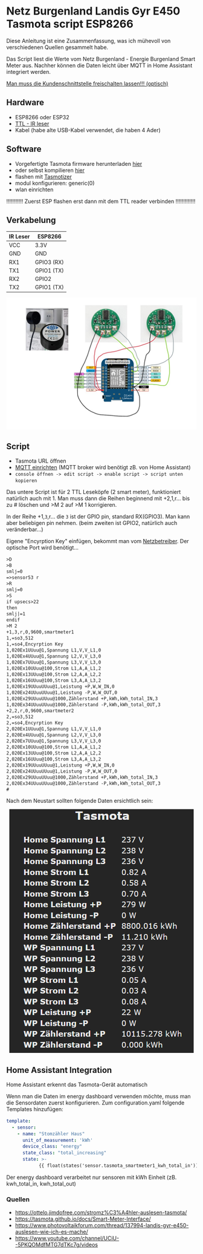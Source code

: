 # Netz Burgenland Landis Gyr E450 Tasmota script ESP8266
Diese Anleitung ist eine Zusammenfassung, was ich mühevoll von verschiedenen Quellen gesammelt habe.

Das Script liest die Werte vom Netz Burgenland - Energie Burgenland Smart Meter aus. Nachher können die Daten leicht über MQTT in Home Assistant integriert werden.

[Man muss die Kundenschnittstelle freischalten lassen!!! (optisch)](https://www.netzburgenland.at/kundenservice/smart-metering/smart-metering/kundenschnittstelle.html)
## Hardware
* ESP8266 oder ESP32
* [TTL - IR leser](https://www.amazon.de/dp/B0BPMVX4VW?psc=1&ref=ppx_yo2ov_dt_b_product_details)
* Kabel (habe alte USB-Kabel verwendet, die haben 4 Ader)
## Software
* Vorgefertigte Tasmota firmware herunterladen [hier](https://ottelo.jimdofree.com/stromz%C3%A4hler-auslesen-tasmota/)
* oder selbst kompilieren [hier](https://tasmota.github.io/docs/Smart-Meter-Interface/)
* flashen mit [Tasmotizer](https://github.com/tasmota/tasmotizer)
* modul konfigurieren: generic(0)
* wlan einrichten

!!!!!!!!!!! Zuerst ESP flashen erst dann mit dem TTL reader verbinden !!!!!!!!!!!!!
## Verkabelung
| IR Leser  | ESP8266      |
| ---------- | ------------ |
| VCC        | 3.3V         |
| GND        | GND          |
| RX1        | GPIO3 (RX)   |
| TX1        | GPIO1 (TX)   |
| RX2        | GPIO2        |
| TX2        | GPIO1 (TX)   |

<p align="center">
    <img src=https://github.com/ungip/smartmeter-burgenland/blob/main/wire.jpg>    
</p>

## Script
* Tasmota URL öffnen
* [MQTT einrichten](https://tasmota.github.io/docs/MQTT/) (MQTT broker wird benötigt zB. von Home Assistant)
* `console öffnen -> edit script -> enable script -> script unten kopieren`

Das untere Script ist für 2 TTL Leseköpfe (2 smart meter), funktioniert natürlich auch mit 1. Man muss dann die Reihen beginnend mit +2,1,r... bis zu # löschen und >M 2 auf >M 1 korrigieren.

In der Reihe +1,`3`,r... die `3` ist der GPIO pin, standard RX(GPIO3). Man kann aber beliebigen pin nehmen. (beim zweiten ist GPIO2, natürlich auch veränderbar...)

Eigene "Encyrption Key" einfügen, bekommt man vom [Netzbetreiber](https://www.netzburgenland.at/kundenservice/smart-metering/smart-metering/kundenschnittstelle.html). Der optische Port wird benötigt...


```
>D
>B
smlj=0
=>sensor53 r
>R
smlj=0
>S
if upsecs>22
then
smlj|=1
endif
>M 2
+1,3,r,0,9600,smartmeter1
1,=so3,512
1,=so4,Encyrption Key
1,020Ex1UUuu@1,Spannung L1,V,V_L1,0
1,020Ex4UUuu@1,Spannung L2,V,V_L3,0
1,020Ex7UUuu@1,Spannung L3,V,V_L3,0
1,020Ex10UUuu@100,Strom L1,A,A_L1,2
1,020Ex13UUuu@100,Strom L2,A,A_L2,2
1,020Ex16UUuu@100,Strom L3,A,A_L3,2
1,020Ex19UUuuUUuu@1,Leistung +P,W,W_IN,0
1,020Ex24UUuuUUuu@1,Leistung -P,W,W_OUT,0
1,020Ex29UUuuUUuu@1000,Zählerstand +P,kWh,kWh_total_IN,3
1,020Ex34UUuuUUuu@1000,Zählerstand -P,kWh,kWh_total_OUT,3
+2,2,r,0,9600,smartmeter2
2,=so3,512
2,=so4,Encyrption Key
2,020Ex1UUuu@1,Spannung L1,V,V_L1,0
2,020Ex4UUuu@1,Spannung L2,V,V_L3,0
2,020Ex7UUuu@1,Spannung L3,V,V_L3,0
2,020Ex10UUuu@100,Strom L1,A,A_L1,2
2,020Ex13UUuu@100,Strom L2,A,A_L2,2
2,020Ex16UUuu@100,Strom L3,A,A_L3,2
2,020Ex19UUuuUUuu@1,Leistung +P,W,W_IN,0
2,020Ex24UUuuUUuu@1,Leistung -P,W,W_OUT,0
2,020Ex29UUuuUUuu@1000,Zählerstand +P,kWh,kWh_total_IN,3
2,020Ex34UUuuUUuu@1000,Zählerstand -P,kWh,kWh_total_OUT,3
#
```

Nach dem Neustart sollten folgende Daten ersichtlich sein:

<p align="center">
    <img src=https://github.com/ungip/smartmeter-burgenland/blob/main/tasmota.png>    
</p>

## Home Assistant Integration
Home Assistant erkennt das Tasmota-Gerät automatisch

Wenn man die Daten im energy dashboard verwenden möchte, muss man die Sensordaten zuerst konfigurieren. Zum configuration.yaml folgende Templates hinzufügen:

```yaml
template:
  - sensor:
    - name: "Stomzähler Haus"
      unit_of_measurement: 'kWh'
      device_class: "energy"
      state_class: "total_increasing"
      state: >-
            {{ float(states('sensor.tasmota_smartmeter1_kwh_total_in')) | round(3) }}
```
Der energy dashboard verarbeitet nur sensoren mit kWh Einheit (zB. kwh_total_in, kwh_total_out)

### Quellen
* https://ottelo.jimdofree.com/stromz%C3%A4hler-auslesen-tasmota/
* https://tasmota.github.io/docs/Smart-Meter-Interface/
* https://www.photovoltaikforum.com/thread/137994-landis-gyr-e450-auslesen-wie-ich-es-mache/
* https://www.youtube.com/channel/UCiU--5PKQOMdfMTG7dTKc7g/videos
